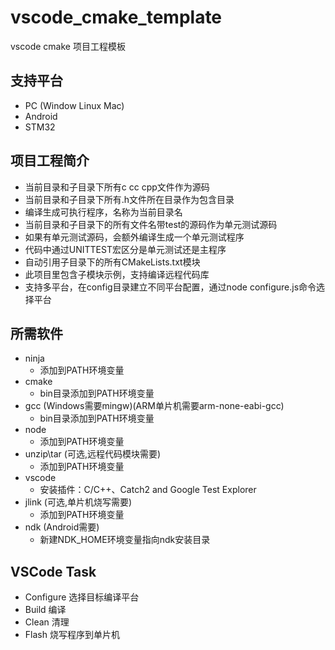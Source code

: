 # vscode_cmake_template

vscode cmake 项目工程模板


支持平台
--------
- PC (Window Linux Mac)
- Android
- STM32 


项目工程简介
-----------
- 当前目录和子目录下所有c cc cpp文件作为源码
- 当前目录和子目录下所有.h文件所在目录作为包含目录
- 编译生成可执行程序，名称为当前目录名
- 当前目录和子目录下的所有文件名带test的源码作为单元测试源码
- 如果有单元测试源码，会额外编译生成一个单元测试程序
- 代码中通过UNITTEST宏区分是单元测试还是主程序
- 自动引用子目录下的所有CMakeLists.txt模块
- 此项目里包含子模块示例，支持编译远程代码库
- 支持多平台，在config目录建立不同平台配置，通过node configure.js命令选择平台



所需软件
-----------
- ninja
  - 添加到PATH环境变量
- cmake
  - bin目录添加到PATH环境变量
- gcc (Windows需要mingw)(ARM单片机需要arm-none-eabi-gcc)
  - bin目录添加到PATH环境变量
- node 
  - 添加到PATH环境变量
- unzip\tar (可选,远程代码模块需要)
  - 添加到PATH环境变量
- vscode  
  - 安装插件：C/C++、Catch2 and Google Test Explorer
- jlink (可选,单片机烧写需要)
  - 添加到PATH环境变量
- ndk (Android需要)
  - 新建NDK_HOME环境变量指向ndk安装目录
  
VSCode Task
------------
- Configure 选择目标编译平台
- Build 编译
- Clean 清理
- Flash 烧写程序到单片机




